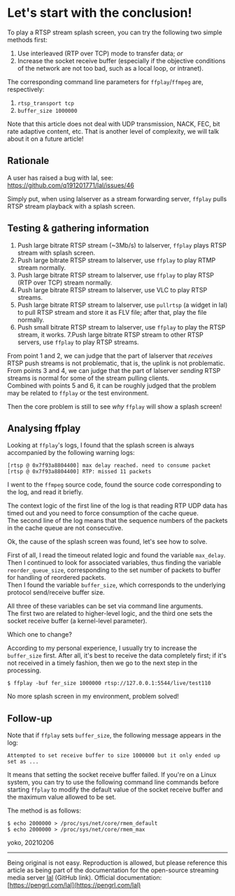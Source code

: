 # Let's start with the conclusion!

To play a RTSP stream splash screen, you can try the following two simple methods first:

1. Use interleaved (RTP over TCP) mode to transfer data; *or*
2. Increase the socket receive buffer (especially if the objective conditions of the network are not too bad, such as a local loop, or intranet).

The corresponding command line parameters for `ffplay`/`ffmpeg` are, respectively:

1. `rtsp_transport tcp`
2. `buffer_size 1000000`

Note that this article does not deal with UDP transmission, NACK, FEC, bit rate adaptive content, etc. That is another level of complexity, we will talk about it on a future article!

## Rationale

A user has raised a bug with lal, see: https://github.com/q191201771/lal/issues/46

Simply put, when using lalserver as a stream forwarding server, `ffplay` pulls RTSP stream playback with a splash screen.

## Testing & gathering information

1. Push large bitrate RTSP stream (~3Mb/s) to lalserver, `ffplay` plays RTSP stream with splash screen.
2. Push large bitrate RTSP stream to lalserver, use `ffplay` to play RTMP stream normally.
3. Push large bitrate RTSP stream to lalserver, use `ffplay` to play RTSP (RTP over TCP) stream normally.
4. Push large bitrate RTSP stream to lalserver, use VLC to play RTSP streams.
5. Push large bitrate RTSP stream to lalserver, use `pullrtsp` (a widget in lal) to pull RTSP stream and store it as FLV file; after that, play the file normally.
6. Push small bitrate RTSP stream to lalserver, use `ffplay` to play the RTSP stream, it works.
7.Push large bitrate RTSP stream to other RTSP servers, use `ffplay` to play RTSP streams.

From point 1 and 2, we can judge that the part of lalserver that *receives* RTSP push streams is not problematic, that is, the uplink is not problematic.  
From points 3 and 4, we can judge that the part of lalserver *sending* RTSP streams is normal for some of the stream pulling clients.  
Combined with points 5 and 6, it can be roughly judged that the problem may be related to `ffplay` or the test environment.

Then the core problem is still to see *why* `ffplay` will show a splash screen!

## Analysing ffplay

Looking at `ffplay`'s logs, I found that the splash screen is always accompanied by the following warning logs:

    [rtsp @ 0x7f93a8804400] max delay reached. need to consume packet
    [rtsp @ 0x7f93a8804400] RTP: missed 11 packets

I went to the `ffmpeg` source code, found the source code corresponding to the log, and read it briefly.

The context logic of the first line of the log is that reading RTP UDP data has timed out and you need to force consumption of the cache queue.  
The second line of the log means that the sequence numbers of the packets in the cache queue are not consecutive.

Ok, the cause of the splash screen was found, let's see how to solve.

First of all, I read the timeout related logic and found the variable `max_delay`.  
Then I continued to look for associated variables, thus finding the variable `reorder_queue_size`, corresponding to the set number of packets to buffer for handling of reordered packets.  
Then I found the variable `buffer_size`, which corresponds to the underlying protocol send/receive buffer size.

All three of these variables can be set via command line arguments.  
The first two are related to higher-level logic, and the third one sets the socket receive buffer (a kernel-level parameter).

Which one to change?

According to my personal experience, I usually try to increase the `buffer_size` first. After all, it's best to receive the data completely first; if it's not received in a timely fashion, then we go to the next step in the processing.

```shell
$ ffplay -buf fer_size 1000000 rtsp://127.0.0.1:5544/live/test110
```

No more splash screen in my environment, problem solved!

## Follow-up

Note that if `ffplay` sets `buffer_size`, the following message appears in the log:

    Attempted to set receive buffer to size 1000000 but it only ended up set as ...

It means that setting the socket receive buffer failed. If you're on a Linux system, you can try to use the following command line commands before starting `ffplay` to modify the default value of the socket receive buffer and the maximum value allowed to be set.

The method is as follows:

```shell
$ echo 2000000 > /proc/sys/net/core/rmem_default
$ echo 2000000 > /proc/sys/net/core/rmem_max
```

yoko, 20210206

---

Being original is not easy. Reproduction is allowed, but please reference this article as being part of the documentation for the open-source streaming media server [lal](https://github.com/q191201771/lal) (GitHub link).   Official documentation: [https://pengrl.com/lal](https://pengrl.com/lal)